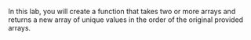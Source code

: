 In this lab, you will create a function that takes two or more arrays and returns a new array of unique values in the order of the original provided arrays.
